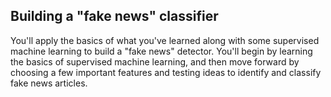 ## Building a "fake news" classifier

You'll apply the basics of what you've learned along with some supervised machine learning to build a "fake news" detector. You'll begin by learning the basics of supervised machine learning, and then move forward by choosing a few important features and testing ideas to identify and classify fake news articles.